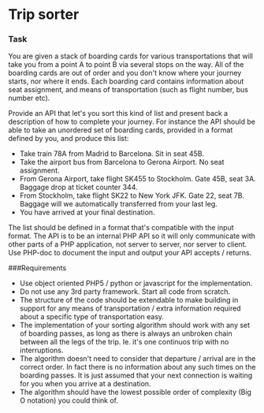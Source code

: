 # Trip sorter

### Task
You are given a stack of boarding cards for various transportations that will take you from a
point A to point B via several stops on the way. All of the boarding cards are out of order and
you don't know where your journey starts, nor where it ends. Each boarding card contains
information about seat assignment, and means of transportation (such as flight number, bus
number etc).

Provide an API that let's you sort this kind of list and present back a description of how to
complete your journey. For instance the API should be able to take an unordered set of boarding
cards, provided in a format defined by you, and produce this list:

- Take train 78A from Madrid to Barcelona. Sit in seat 45B.
- Take the airport bus from Barcelona to Gerona Airport. No seat assignment.
- From Gerona Airport, take flight SK455 to Stockholm. Gate 45B, seat 3A. Baggage drop at ticket counter 344.
- From Stockholm, take flight SK22 to New York JFK. Gate 22, seat 7B. Baggage will we automatically transferred from your last leg.
- You have arrived at your final destination.

The list should be defined in a format that's compatible with the input format.
The API is to be an internal PHP API so it will only communicate with other parts of a PHP
application, not server to server, nor server to client. Use PHP-doc to document the input and
output your API accepts / returns.

###Requirements
- Use object oriented PHP5 / python or javascript for the implementation.
- Do not use any 3rd party framework. Start all code from scratch.
- The structure of the code should be extendable to make building in support for any means of transportation / extra information required about a specific type of transportation easy.
- The implementation of your sorting algorithm should work with any set of boarding passes, as long as there is always an unbroken chain between all the legs of the trip. Ie. it's one continuos trip with no interruptions.
- The algorithm doesn't need to consider that departure / arrival are in the correct order. In fact there is no information about any such times on the boarding passes. It is just assumed that your next connection is waiting for you when you arrive at a destination.
- The algorithm should have the lowest possible order of complexity (Big O notation) you could think of.